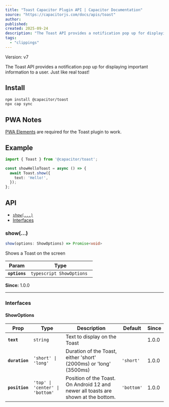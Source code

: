 ```yaml
---
title: "Toast Capacitor Plugin API | Capacitor Documentation"
source: "https://capacitorjs.com/docs/apis/toast"
author:
published:
created: 2025-09-24
description: "The Toast API provides a notification pop up for displaying important information to a user. Just like real toast!"
tags:
  - "clippings"
---
```

Version: v7

The Toast API provides a notification pop up for displaying important information to a user. Just like real toast!

## Install

```bash
npm install @capacitor/toast
npx cap sync
```

## PWA Notes

[PWA Elements](https://capacitorjs.com/docs/web/pwa-elements) are required for the Toast plugin to work.

## Example

```typescript
import { Toast } from '@capacitor/toast';

const showHelloToast = async () => {
  await Toast.show({
    text: 'Hello!',
  });
};
```

## API

- [`show(...)`](https://capacitorjs.com/docs/apis/#show)
- [Interfaces](https://capacitorjs.com/docs/apis/#interfaces)

### show(...)

```typescript
show(options: ShowOptions) => Promise<void>
```

Shows a Toast on the screen

| Param | Type |
| --- | --- |
| **`options`** | ```typescript ShowOptions ``` |

**Since:** 1.0.0

---

### Interfaces

#### ShowOptions

| Prop | Type | Description | Default | Since |
| --- | --- | --- | --- | --- |
| **`text`** | `string` | Text to display on the Toast |  | 1.0.0 |
| **`duration`** | `'short' \| 'long'` | Duration of the Toast, either 'short' (2000ms) or 'long' (3500ms) | `'short'` | 1.0.0 |
| **`position`** | `'top' \| 'center' \| 'bottom'` | Position of the Toast. On Android 12 and newer all toasts are shown at the bottom. | `'bottom'` | 1.0.0 |